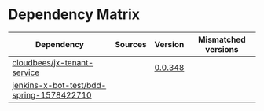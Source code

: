 # Dependency Matrix

Dependency | Sources | Version | Mismatched versions
---------- | ------- | ------- | -------------------
[cloudbees/jx-tenant-service](https://github.com/cloudbees/jx-tenant-service) |  | [0.0.348](https://github.com/cloudbees/jx-tenant-service/releases/tag/v0.0.348) | 
[jenkins-x-bot-test/bdd-spring-1578422710](https://github.com/jenkins-x-bot-test/bdd-spring-1578422710.git) |  | []() | 
